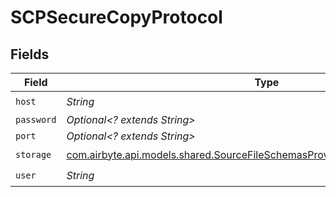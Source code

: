 # SCPSecureCopyProtocol


## Fields

| Field                                                                                                                                                     | Type                                                                                                                                                      | Required                                                                                                                                                  | Description                                                                                                                                               |
| --------------------------------------------------------------------------------------------------------------------------------------------------------- | --------------------------------------------------------------------------------------------------------------------------------------------------------- | --------------------------------------------------------------------------------------------------------------------------------------------------------- | --------------------------------------------------------------------------------------------------------------------------------------------------------- |
| `host`                                                                                                                                                    | *String*                                                                                                                                                  | :heavy_check_mark:                                                                                                                                        | N/A                                                                                                                                                       |
| `password`                                                                                                                                                | *Optional<? extends String>*                                                                                                                              | :heavy_minus_sign:                                                                                                                                        | N/A                                                                                                                                                       |
| `port`                                                                                                                                                    | *Optional<? extends String>*                                                                                                                              | :heavy_minus_sign:                                                                                                                                        | N/A                                                                                                                                                       |
| `storage`                                                                                                                                                 | [com.airbyte.api.models.shared.SourceFileSchemasProviderStorageProvider6Storage](../../models/shared/SourceFileSchemasProviderStorageProvider6Storage.md) | :heavy_check_mark:                                                                                                                                        | N/A                                                                                                                                                       |
| `user`                                                                                                                                                    | *String*                                                                                                                                                  | :heavy_check_mark:                                                                                                                                        | N/A                                                                                                                                                       |